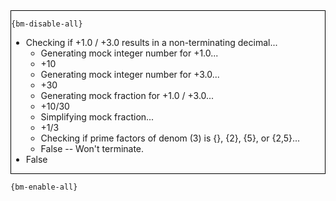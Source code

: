 <div style="border:1px solid black;">

`{bm-disable-all}`

 * Checking if +1.0 / +3.0 results in a non-terminating decimal...
   * Generating mock integer number for +1.0...
   * +10
   * Generating mock integer number for +3.0...
   * +30
   * Generating mock fraction for +1.0 / +3.0...
   * +10/30
   * Simplifying mock fraction...
   * +1/3
   * Checking if prime factors of denom (3) is {}, {2}, {5}, or {2,5}...
   * False -- Won't terminate.
 * False
</div>

`{bm-enable-all}`

